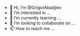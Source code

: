 - 👋 Hi, I’m @GrigorAbadjiev
- 👀 I’m interested in ...
- 🌱 I’m currently learning ...
- 💞️ I’m looking to collaborate on ...
- 📫 How to reach me ...

<!---
GrigorAbadjiev/GrigorAbadjiev is a ✨ special ✨ repository because its `README.md` (this file) appears on your GitHub profile.
You can click the Preview link to take a look at your changes.
--->

